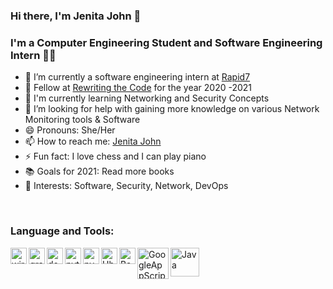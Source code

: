 ### Hi there, I'm Jenita John 👋

<!--
**JenitaJohn6/JenitaJohn6** is a ✨ _special_ ✨ repository because its `README.md` (this file) appears on your GitHub profile. -->
### I'm a Computer Engineering Student and Software Engineering Intern 👩‍💻

- 📁 I’m currently a software engineering intern at [Rapid7]
- 🌱 Fellow at [Rewriting the Code] for the year 2020 -2021 
- 📖 I'm currently learning Networking and Security Concepts 
- 🤔 I’m looking for help with gaining more knowledge on various Network Monitoring tools & Software
- 😄 Pronouns: She/Her 
- 📫 How to reach me: [Jenita John]
- ⚡ Fun fact: I love chess and I can play piano 
- 📚 Goals for 2021: Read more books 
- :raised_hands: Interests: Software, Security, Network, DevOps

<br />

### Language and Tools:
<img align="left" alt="wireshark" width="26px" src="https://user-images.githubusercontent.com/55056316/97128965-17bd5180-1714-11eb-8597-c8e30a81a412.png" />
<img align="left" alt="graphQl" width="26px" src="https://user-images.githubusercontent.com/55056316/97129545-818a2b00-1715-11eb-847d-d87bb03a9208.png" />
<img align="left" alt="docker" width="26px" src="https://user-images.githubusercontent.com/55056316/97129586-9f579000-1715-11eb-9637-a9be54a83bea.png" />
<img align="left" alt="python" width="26px" src="https://user-images.githubusercontent.com/55056316/97129625-c1e9a900-1715-11eb-8b07-2efb0548084c.png" />
<img align="left" alt="pycharm" width="26px" src="https://user-images.githubusercontent.com/55056316/97129651-d3cb4c00-1715-11eb-95e7-189005ef8f40.png" />
<img align="left" alt="Ubuntu" width="26px" src="https://user-images.githubusercontent.com/55056316/97129729-05441780-1716-11eb-952a-245e91d2f684.png" />
<img align="left" alt="Bash" width="26px" src="https://user-images.githubusercontent.com/55056316/97129742-09703500-1716-11eb-9681-7371c0fcb3f0.png" />
<img align="left" alt="GoogleAppScript" width="50px" src="https://user-images.githubusercontent.com/55056316/97129884-59e79280-1716-11eb-9c99-1c171955adc3.png" />
<img align="left" alt="Java" width="46px" src="https://user-images.githubusercontent.com/55056316/97129942-7e436f00-1716-11eb-91d2-3cf0cf57a78f.png" />


[Rapid7]: https://www.rapid7.com/
[Rewriting the Code]:https://rewritingthecode.org/
[Jenita John]: https://www.linkedin.com/in/jenitajohn/
[Clean Code]: https://www.amazon.ca/Clean-Code-Handbook-Software-Craftsmanship/dp/0132350882
[ProGit]:https://git-scm.com/book/en/v2
